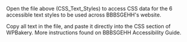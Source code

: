 Open the file above (CSS_Text_Styles) to access CSS data for the 6 accessible text styles to be used across BBBSGEHH's website.

Copy all text in the file, and paste it directly into the CSS section of WPBakery. More instructions found on BBBSGEHH Accessibility Guide. 
